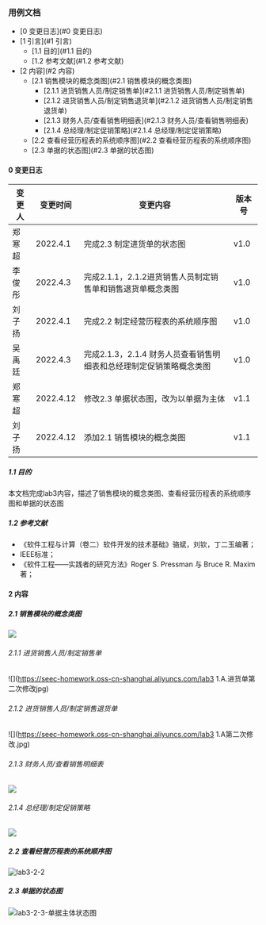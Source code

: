 ### 用例文档

- [0 变更日志](#0 变更日志)
- [1 引言](#1 引言)
  - [1.1 目的](#1.1 目的)
  - [1.2 参考文献](#1.2 参考文献)
- [2 内容](#2 内容)
  - [2.1 销售模块的概念类图](#2.1 销售模块的概念类图)
    - [2.1.1 进货销售人员/制定销售单](#2.1.1 进货销售人员/制定销售单)
    - [2.1.2 进货销售人员/制定销售退货单](#2.1.2 进货销售人员/制定销售退货单)
    - [2.1.3 财务人员/查看销售明细表](#2.1.3 财务人员/查看销售明细表)
    - [2.1.4 总经理/制定促销策略](#2.1.4 总经理/制定促销策略)
  - [2.2 查看经营历程表的系统顺序图](#2.2 查看经营历程表的系统顺序图)
  - [2.3 单据的状态图](#2.3 单据的状态图)

#### 0 变更日志

| 变更人 | 变更时间 | 变更内容                                           | 版本号 |
| ------ | -------- | -------------------------------------------------- | ------ |
| 郑寒超 | 2022.4.1 | 完成2.3 制定进货单的状态图         | v1.0   |
| 李俊彤 | 2022.4.3 | 完成2.1.1，2.1.2进货销售人员制定销售单和销售退货单概念类图 | v1.0 |
| 刘子扬 | 2022.4.1 | 完成2.2 制定经营历程表的系统顺序图 | v1.0   |
| 吴禹廷 | 2022.4.3 | 完成2.1.3，2.1.4 财务人员查看销售明细表和总经理制定促销策略概念类图 | v1.0 |
| 郑寒超 | 2022.4.12 | 修改2.3 单据状态图，改为以单据为主体 | v1.1 |
| 刘子扬 | 2022.4.12 | 添加2.1 销售模块的概念类图 | v1.1 |

##### 1.1 目的

本文档完成lab3内容，描述了销售模块的概念类图、查看经营历程表的系统顺序图和单据的状态图

##### 1.2 参考文献

- 《软件工程与计算（卷二）软件开发的技术基础》骆斌，刘钦，丁二玉编著；
- IEEE标准；
- 《软件⼯程——实践者的研究⽅法》Roger S. Pressman 与 Bruce R. Maxim 著；

#### 2 内容

##### 2.1 销售模块的概念类图

![](https://seec-homework.oss-cn-shanghai.aliyuncs.com/201250080概念类图.png)

###### 2.1.1 进货销售人员/制定销售单

![](https://seec-homework.oss-cn-shanghai.aliyuncs.com/lab3 1.A.进货单第二次修改jpg)

###### 2.1.2 进货销售人员/制定销售退货单

![](https://seec-homework.oss-cn-shanghai.aliyuncs.com/lab3 1.A第二次修改.jpg)

###### 2.1.3 财务人员/查看销售明细表

![](https://seec-homework.oss-cn-shanghai.aliyuncs.com/201250031lab3-1.png)

###### 2.1.4 总经理/制定促销策略

![](https://seec-homework.oss-cn-shanghai.aliyuncs.com/201250031lab3-2.png)

##### 2.2 查看经营历程表的系统顺序图

![lab3-2-2](https://seec-homework.oss-cn-shanghai.aliyuncs.com/201250080-系统顺序图.png)

##### 2.3 单据的状态图

![lab3-2-3-单据主体状态图](https://seec-homework.oss-cn-shanghai.aliyuncs.com/201250150-lab3-单据主体.png)
